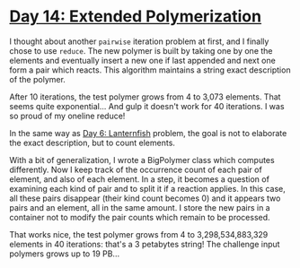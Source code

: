 # [Day 14: Extended Polymerization](https://adventofcode.com/2021/day/14)

I thought about another `pairwise` iteration problem at first, and I finally chose to use `reduce`. 
The new polymer is built by taking one by one the elements and eventually insert a new one if last appended and next one
form a pair which reacts.
This algorithm maintains a string exact description of the polymer.

After 10 iterations, the test polymer grows from 4 to 3,073 elements. That seems quite exponential... And gulp it doesn't
work for 40 iterations. I was so proud of my oneline reduce!

In the same way as [Day 6: Lanternfish](https://adventofcode.com/2021/day/6) problem, the goal is not to elaborate the
exact description, but to count elements.

With a bit of generalization, I wrote a BigPolymer class which computes differently. Now I keep track of the occurrence 
count of each pair of element, and also of each element.
In a step, it becomes a question of examining each kind of pair and to split it if a reaction applies. In this case, 
all these pairs disappear (their kind count becomes 0) and it appears two pairs and an element, all in the same amount.
I store the new pairs in a container not to modify the pair counts which remain to be processed.

That works nice, the test polymer grows from 4 to 3,298,534,883,329 elements in 40 iterations: that's a 3 petabytes 
string! The challenge input polymers grows up to 19 PB...
